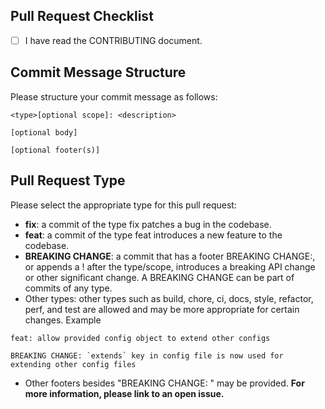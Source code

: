<!-- Thanks for submitting a pull request! Please provide enough information so  others can review your pull request. -->

## Pull Request Checklist

- [ ] I have read the CONTRIBUTING document.

## Commit Message Structure

Please structure your commit message as follows:

```
<type>[optional scope]: <description>

[optional body]

[optional footer(s)]
```

## Pull Request Type

Please select the appropriate type for this pull request:

- **fix**: a commit of the type fix patches a bug in the codebase.
- **feat**: a commit of the type feat introduces a new feature to the codebase.
- **BREAKING CHANGE**: a commit that has a footer BREAKING CHANGE:, or appends a ! after the type/scope, introduces a breaking API change or other significant change. A BREAKING CHANGE can be part of commits of any type.
- Other types: other types such as build, chore, ci, docs, style, refactor, perf, and test are allowed and may be more appropriate for certain changes.
  Example

```
feat: allow provided config object to extend other configs

BREAKING CHANGE: `extends` key in config file is now used for extending other config files
```

- Other footers besides "BREAKING CHANGE: <description>" may be provided.
  **For more information, please link to an open issue.**
